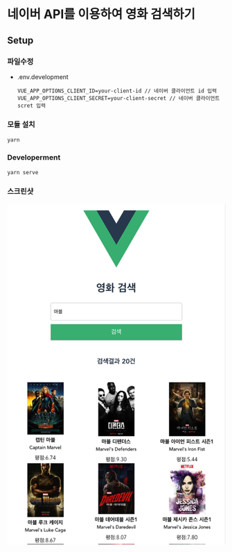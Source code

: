 # 네이버 API를 이용하여 영화 검색하기

## Setup
### 파일수정
* .env.development
  ```
  VUE_APP_OPTIONS_CLIENT_ID=your-client-id // 네이버 클라이언트 id 입력
  VUE_APP_OPTIONS_CLIENT_SECRET=your-client-secret // 네이버 클라이언트 scret 입력
  ```
### 모듈 설치
```
yarn
```

### Developerment

```
yarn serve
```

### 스크린샷

![screensh](./screenshot.png)